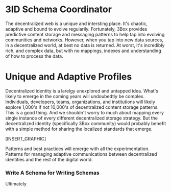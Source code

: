 # 3ID Schema Coordinator
The decentralized web is a unique and intersting place. It's chaotic, adaptive and bound to evolve regularily. Fortunately, 3Box provides predictive content storage and messaging patterns to help tap into evolving communities and networks. However, when you tap into new data sources, in a decentralized world, at best no data is returned. At worst, it's incredibly rich, and complex data, but with no mappings, indexes and understanding of how to process the data.

# Unique and Adaptive Profiles
Decentralized identity is a larelgy unexplored and untapped idea. What's likely to emerge in the coming years will undoubedtly be complex. Individuals, developers, teams, organizations, and institutions will likely explore 1,000's if not 10,000's of decentralized content storage patterns. This is a good thing. And we shouldn't worry to much about mapping every single instance of every different decentralized storage strategy. But the decentralized identity (specifically 3Box community) would probably benefit with a simple method for sharing the localized standards that emerge.

[INSERT_GRAPHIC]

Patterns and best practices will emerge with all the experimentation. Patterns for managing adaptive communications between decentralized identities and the rest of the digital world.

### Write A Schema for Writing Schemas
Ultimately  